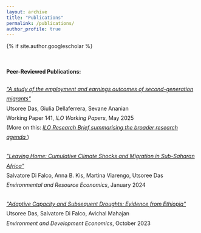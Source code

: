```yaml
---
layout: archive
title: "Publications"
permalink: /publications/
author_profile: true
---
```


{% if site.author.googlescholar %}
<div class="wordwrap" style="margin-top: 50px; margin-bottom: 25px;">
  <strong>Peer-Reviewed Publications:</strong>
</div>

<ul style="line-height: 1.8; list-style-type: none; padding-left: 0;">

  <li style="margin-bottom: 25px;">
    <em><a href="https://www.ilo.org/publications/study-employment-and-earnings-outcomes-second-generation-migrants">
      "A study of the employment and earnings outcomes of second-generation migrants"
    </a> </em> <br>
    Utsoree Das, Giulia Dellaferrera, Sevane Ananian<br>
    Working Paper 141, <em>ILO Working Papers</em>, May 2025
    <br style="margin-top: 10px;"> (More on this: <em><a href="https://www.ilo.org/sites/default/files/2025-05/Research%20Brief.Horizontal%20inequalities%20in%20the%20labour%20market.pdf"> ILO Research Brief summarising the broader research agenda  </a> </em>)
  </li>

  <li style="margin-bottom: 25px;">
     <em><a href="https://link.springer.com/article/10.1007/s10640-023-00826-x">
      "Leaving Home: Cumulative Climate Shocks and Migration in Sub-Saharan Africa"
    </a> </em> <br>
    Salvatore Di Falco, Anna B. Kis, Martina Viarengo, Utsoree Das<br>
    <em>Environmental and Resource Economics</em>, January 2024
  </li>

  <li style="margin-bottom: 25px;">
    <em><a href="https://cambridge.org/core/journals/environment-and-development-economics/article/adaptive-capacity-and-subsequent-droughts-evidence-from-ethiopia/8ABEA50847AD651EF0C356CE1A392EC3">
      "Adaptive Capacity and Subsequent Droughts: Evidence from Ethiopia"
     </a> </em> <br>
     Utsoree Das, Salvatore Di Falco, Avichal Mahajan<br>
    <em>Environment and Development Economics</em>, October 2023
  </li>

</ul>



